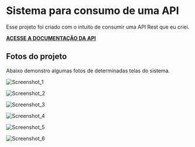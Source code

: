 # Sistema para consumo de uma API
Esse projeto foi criado com o intuito de consumir uma API Rest que eu criei.

**[ACESSE A DOCUMENTAÇÃO DA API](https://github.com/douglas-ggoncalves/Full-Stack/tree/main/Sistema%20Maximus/backnode)**

## Fotos do projeto
Abaixo demonstro algumas fotos de determinadas telas do sistema.

![Screenshot_1](https://user-images.githubusercontent.com/60992128/174517752-9212f50d-214a-4840-adad-1b154e88b5e4.png)

![Screenshot_2](https://user-images.githubusercontent.com/60992128/174517755-f7c8c68a-827b-40ce-888b-50d589b984fc.png)

![Screenshot_3](https://user-images.githubusercontent.com/60992128/174517757-811a7e69-7bb0-41d3-bcff-4fea2b4ad458.png)

![Screenshot_4](https://user-images.githubusercontent.com/60992128/174517758-9a39f9a8-908f-486d-8fb4-53ba53be1b16.png)

![Screenshot_5](https://user-images.githubusercontent.com/60992128/174517761-08072647-9853-4803-9d24-1a4882c228e5.png)

![Screenshot_6](https://user-images.githubusercontent.com/60992128/174517763-28db8377-a888-42d4-b5b3-d41bed37997e.png)